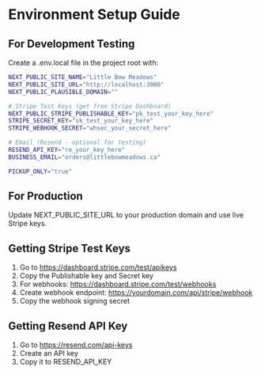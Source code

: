 # Environment Setup Guide

## For Development Testing

Create a .env.local file in the project root with:

```bash
NEXT_PUBLIC_SITE_NAME="Little Bow Meadows"
NEXT_PUBLIC_SITE_URL="http://localhost:3000"
NEXT_PUBLIC_PLAUSIBLE_DOMAIN="" 

# Stripe Test Keys (get from Stripe Dashboard)
NEXT_PUBLIC_STRIPE_PUBLISHABLE_KEY="pk_test_your_key_here"
STRIPE_SECRET_KEY="sk_test_your_key_here"
STRIPE_WEBHOOK_SECRET="whsec_your_secret_here"

# Email (Resend - optional for testing)
RESEND_API_KEY="re_your_key_here"
BUSINESS_EMAIL="orders@littlebowmeadows.ca"

PICKUP_ONLY="true"
```

## For Production

Update NEXT_PUBLIC_SITE_URL to your production domain and use live Stripe keys.

## Getting Stripe Test Keys

1. Go to https://dashboard.stripe.com/test/apikeys
2. Copy the Publishable key and Secret key
3. For webhooks: https://dashboard.stripe.com/test/webhooks
4. Create webhook endpoint: https://yourdomain.com/api/stripe/webhook
5. Copy the webhook signing secret

## Getting Resend API Key

1. Go to https://resend.com/api-keys
2. Create an API key
3. Copy it to RESEND_API_KEY

